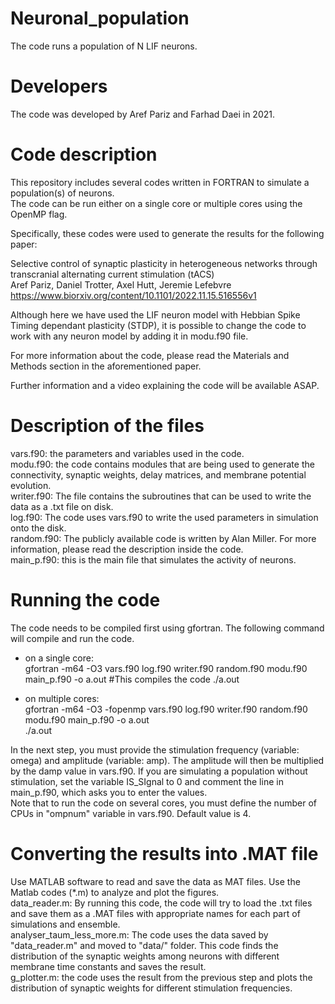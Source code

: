 # Neuronal_population
The code runs a population of N LIF neurons.

# Developers
The code was developed by Aref Pariz and Farhad Daei in 2021.

# Code description
This repository includes several codes written in FORTRAN to simulate a population(s) of neurons.  
The code can be run either on a single core or multiple cores using the OpenMP flag. 

Specifically, these codes were used to generate the results for the following paper:

Selective control of synaptic plasticity in heterogeneous networks through transcranial alternating current stimulation (tACS)  
Aref Pariz, Daniel Trotter, Axel Hutt, Jeremie Lefebvre  
https://www.biorxiv.org/content/10.1101/2022.11.15.516556v1

Although here we have used the LIF neuron model with Hebbian Spike Timing dependant plasticity (STDP), it is possible to change the code to work with any neuron model by adding it in modu.f90 file. 

For more information about the code, please read the Materials and Methods section in the aforementioned paper.

Further information and a video explaining the code will be available ASAP.

# Description of the files
vars.f90: the parameters and variables used in the code.  
modu.f90: the code contains modules that are being used to generate the connectivity, synaptic weights, delay matrices, and membrane potential evolution.  
writer.f90: The file contains the subroutines that can be used to write the data as a .txt file on disk.  
log.f90: The code uses vars.f90 to write the used parameters in simulation onto the disk.  
random.f90: The publicly available code is written by Alan Miller. For more information, please read the description inside the code.  
main_p.f90: this is the main file that simulates the activity of neurons.  

# Running the code
The code needs to be compiled first using gfortran. The following command will compile and run the code.  

- on a single core:  
gfortran -m64 -O3 vars.f90 log.f90 writer.f90 random.f90 modu.f90 main_p.f90 -o a.out  #This compiles the code 
./a.out

- on multiple cores:  
gfortran -m64 -O3 -fopenmp vars.f90 log.f90 writer.f90 random.f90 modu.f90 main_p.f90 -o a.out  
./a.out

In the next step, you must provide the stimulation frequency (variable: omega) and amplitude (variable: amp). The amplitude will then be multiplied by the damp value in vars.f90.
If you are simulating a population without stimulation, set the variable IS_SIgnal to 0 and comment the line in main_p.f90, which asks you to enter the values.  
Note that to run the code on several cores, you must define the number of CPUs in "ompnum" variable in vars.f90. Default value is 4.

# Converting the results into .MAT file
Use MATLAB software to read and save the data as MAT files. Use the Matlab codes (*.m) to analyze and plot the figures.  
data_reader.m: By running this code, the code will try to load the .txt files and save them as a .MAT files with appropriate names for each part of simulations and ensemble.  
analyser_taum_less_more.m: The code uses the data saved by "data_reader.m" and moved to "data/" folder. This code finds the distribution of the synaptic weights among neurons with different membrane time constants and saves the result.  
g_plotter.m: the code uses the result from the previous step and plots the distribution of synaptic weights for different stimulation frequencies.  
